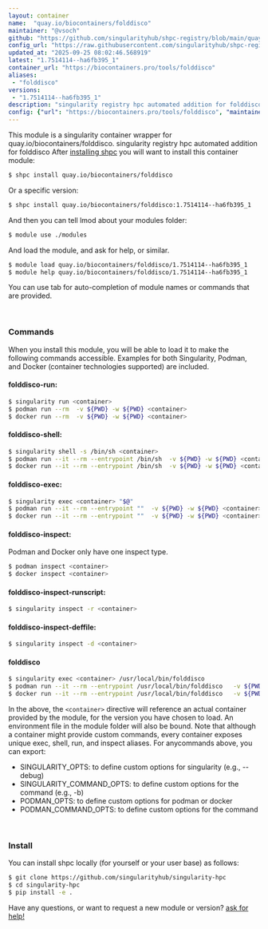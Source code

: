 ```yaml
---
layout: container
name:  "quay.io/biocontainers/folddisco"
maintainer: "@vsoch"
github: "https://github.com/singularityhub/shpc-registry/blob/main/quay.io/biocontainers/folddisco/container.yaml"
config_url: "https://raw.githubusercontent.com/singularityhub/shpc-registry/main/quay.io/biocontainers/folddisco/container.yaml"
updated_at: "2025-09-25 08:02:46.568919"
latest: "1.7514114--ha6fb395_1"
container_url: "https://biocontainers.pro/tools/folddisco"
aliases:
 - "folddisco"
versions:
 - "1.7514114--ha6fb395_1"
description: "singularity registry hpc automated addition for folddisco"
config: {"url": "https://biocontainers.pro/tools/folddisco", "maintainer": "@vsoch", "description": "singularity registry hpc automated addition for folddisco", "latest": {"1.7514114--ha6fb395_1": "sha256:aea72513f1a7f41352951cd05237f1edff72a48676780ab3e83b17e1bb5e87f5"}, "tags": {"1.7514114--ha6fb395_1": "sha256:aea72513f1a7f41352951cd05237f1edff72a48676780ab3e83b17e1bb5e87f5"}, "docker": "quay.io/biocontainers/folddisco", "aliases": {"folddisco": "/usr/local/bin/folddisco"}}
---
```


This module is a singularity container wrapper for quay.io/biocontainers/folddisco.
singularity registry hpc automated addition for folddisco
After [installing shpc](#install) you will want to install this container module:


```bash
$ shpc install quay.io/biocontainers/folddisco
```

Or a specific version:

```bash
$ shpc install quay.io/biocontainers/folddisco:1.7514114--ha6fb395_1
```

And then you can tell lmod about your modules folder:

```bash
$ module use ./modules
```

And load the module, and ask for help, or similar.

```bash
$ module load quay.io/biocontainers/folddisco/1.7514114--ha6fb395_1
$ module help quay.io/biocontainers/folddisco/1.7514114--ha6fb395_1
```

You can use tab for auto-completion of module names or commands that are provided.

<br>

### Commands

When you install this module, you will be able to load it to make the following commands accessible.
Examples for both Singularity, Podman, and Docker (container technologies supported) are included.

#### folddisco-run:

```bash
$ singularity run <container>
$ podman run --rm  -v ${PWD} -w ${PWD} <container>
$ docker run --rm  -v ${PWD} -w ${PWD} <container>
```

#### folddisco-shell:

```bash
$ singularity shell -s /bin/sh <container>
$ podman run --it --rm --entrypoint /bin/sh  -v ${PWD} -w ${PWD} <container>
$ docker run --it --rm --entrypoint /bin/sh  -v ${PWD} -w ${PWD} <container>
```

#### folddisco-exec:

```bash
$ singularity exec <container> "$@"
$ podman run --it --rm --entrypoint ""  -v ${PWD} -w ${PWD} <container> "$@"
$ docker run --it --rm --entrypoint ""  -v ${PWD} -w ${PWD} <container> "$@"
```

#### folddisco-inspect:

Podman and Docker only have one inspect type.

```bash
$ podman inspect <container>
$ docker inspect <container>
```

#### folddisco-inspect-runscript:

```bash
$ singularity inspect -r <container>
```

#### folddisco-inspect-deffile:

```bash
$ singularity inspect -d <container>
```


#### folddisco

```bash
$ singularity exec <container> /usr/local/bin/folddisco
$ podman run --it --rm --entrypoint /usr/local/bin/folddisco   -v ${PWD} -w ${PWD} <container> -c " $@"
$ docker run --it --rm --entrypoint /usr/local/bin/folddisco   -v ${PWD} -w ${PWD} <container> -c " $@"
```



In the above, the `<container>` directive will reference an actual container provided
by the module, for the version you have chosen to load. An environment file in the
module folder will also be bound. Note that although a container
might provide custom commands, every container exposes unique exec, shell, run, and
inspect aliases. For anycommands above, you can export:

 - SINGULARITY_OPTS: to define custom options for singularity (e.g., --debug)
 - SINGULARITY_COMMAND_OPTS: to define custom options for the command (e.g., -b)
 - PODMAN_OPTS: to define custom options for podman or docker
 - PODMAN_COMMAND_OPTS: to define custom options for the command

<br>

### Install

You can install shpc locally (for yourself or your user base) as follows:

```bash
$ git clone https://github.com/singularityhub/singularity-hpc
$ cd singularity-hpc
$ pip install -e .
```

Have any questions, or want to request a new module or version? [ask for help!](https://github.com/singularityhub/singularity-hpc/issues)